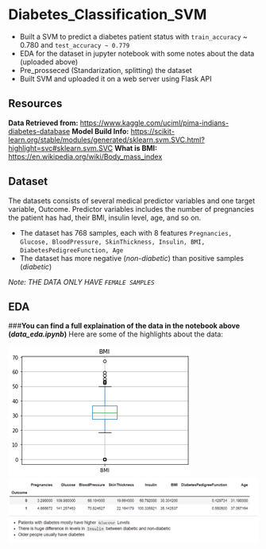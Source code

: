 # Diabetes_Classification_SVM
* Built a SVM to predict a diabetes patient status with ```train_accuracy``` ~ 0.780 and ```test_accuracy ~ 0.779```
* EDA for the dataset in jupyter notebook with some notes about the data (uploaded above)
* Pre_prosseced (Standarization, splitting) the dataset 
* Built SVM and uploaded it on a web server using Flask API

## Resources
**Data Retrieved from:** https://www.kaggle.com/uciml/pima-indians-diabetes-database
**Model Build Info:** https://scikit-learn.org/stable/modules/generated/sklearn.svm.SVC.html?highlight=svc#sklearn.svm.SVC
**What is BMI:** https://en.wikipedia.org/wiki/Body_mass_index

## Dataset
The datasets consists of several medical predictor variables and one target variable, Outcome. Predictor variables includes the number of pregnancies the patient has had, their BMI, insulin level, age, and so on.

* The dataset has 768 samples, each with 8 features ```Pregnancies, Glucose, BloodPressure, SkinThickness, Insulin, BMI, DiabetesPedigreeFunction, Age```
* The dataset has more negative (*non-diabetic*) than positive samples (*diabetic*)

*Note: THE DATA ONLY HAVE ```FEMALE SAMPLES```*

## EDA 
###**You can find a full explaination of the data in the notebook above (*data_eda.ipynb*)**
Here are some of the highlights about the data:

![Alt text](https://github.com/ahmedheakl/Diabetes_Classification_SVM/blob/main/BMI_boxplot.png "BoxPlot for BMI Values")
![Alt text](https://github.com/ahmedheakl/Diabetes_Classification_SVM/blob/main/data_means_groupedby_target_vals.PNG "Mean of the dataset")

